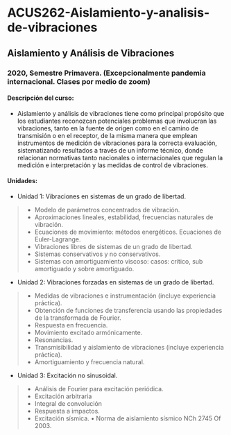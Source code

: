 # ACUS262-Aislamiento-y-analisis-de-vibraciones

## Aislamiento y Análisis de Vibraciones

### 2020, Semestre Primavera. (Excepcionalmente pandemia internacional. Clases por medio de zoom) 

#### Descripción del curso:
+ Aislamiento y análisis de vibraciones tiene como principal propósito que los estudiantes reconozcan potenciales problemas que involucran las vibraciones, tanto en la fuente de origen como en el camino de transmisión o en el receptor, de la misma manera que emplean instrumentos de medición de vibraciones para la correcta evaluación, sistematizando resultados a través de un informe técnico, donde relacionan normativas tanto nacionales o internacionales que regulan la medición e interpretación y las medidas de control de vibraciones.

#### Unidades:

+ Unidad 1: Vibraciones en sistemas de un grado de libertad.
> + Modelo de parámetros concentrados de vibración.
> + Aproximaciones lineales, estabilidad, frecuencias naturales de vibración.
> + Ecuaciones de movimiento: métodos energéticos. Ecuaciones de Euler-Lagrange.
> + Vibraciones libres de sistemas de un grado de libertad.
> + Sistemas conservativos y no conservativos.
> + Sistemas con amortiguamiento viscoso: casos: crítico, sub amortiguado y sobre amortiguado.

+ Unidad 2: Vibraciones forzadas en sistemas de un grado de libertad. 

> + Medidas de vibraciones e instrumentación (incluye experiencia práctica).
> + Obtención de funciones de transferencia usando las propiedades de la transformada de Fourier.
> + Respuesta en frecuencia.
> + Movimiento excitado armónicamente.
> + Resonancias. 
> + Transmisibilidad y aislamiento de vibraciones (incluye experiencia práctica).
> + Amortiguamiento y frecuencia natural.

+ Unidad 3: Excitación no sinusoidal.

> + Análisis de Fourier para excitación periódica.
> + Excitación arbitraria
> + Integral de convolución
> + Respuesta a impactos.
> + Excitación sísmica.
    • Norma de aislamiento sísmico NCh  2745  Of  2003.
